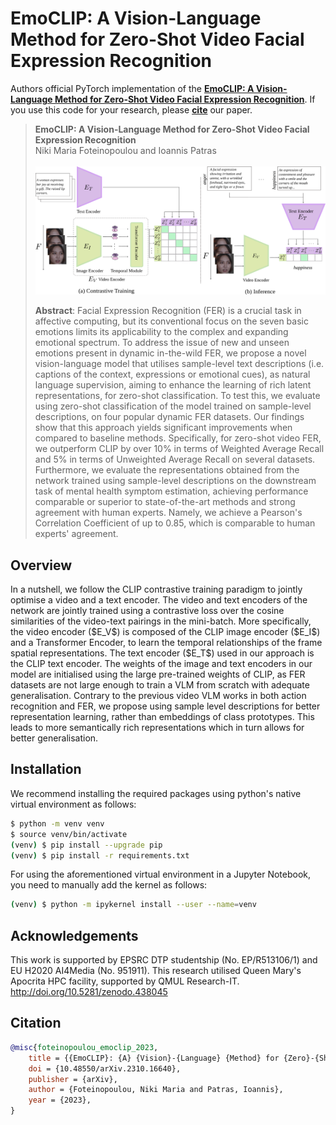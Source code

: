 # EmoCLIP: A Vision-Language Method for Zero-Shot Video Facial Expression Recognition

Authors official PyTorch implementation of the **[EmoCLIP: A Vision-Language Method for Zero-Shot Video Facial Expression Recognition](https://arxiv.org/abs/2310.16640)**. If you use this code for your research, please [**cite**](#citation) our paper.

> **EmoCLIP: A Vision-Language Method for Zero-Shot Video Facial Expression Recognition**<br>
> Niki Maria Foteinopoulou and Ioannis Patras<br>
> <br>
> ![summary](figs/method_overview.svg)
>
> **Abstract**: Facial Expression Recognition (FER) is a crucial task in affective computing, but its conventional focus on the seven basic emotions limits its applicability to the complex and expanding emotional spectrum. To address the issue of new and unseen emotions present in dynamic in-the-wild FER, we propose a novel vision-language model that utilises sample-level text descriptions (i.e. captions of the context, expressions or emotional cues), as natural language supervision, aiming to enhance the learning of rich latent representations, for zero-shot classification. To test this, we evaluate using zero-shot classification of the model trained on sample-level descriptions, on four popular dynamic FER datasets. Our findings show that this approach yields significant improvements when compared to baseline methods. Specifically, for zero-shot video FER, we outperform CLIP by over 10\% in terms of Weighted Average Recall and 5\% in terms of Unweighted Average Recall on several datasets. Furthermore, we evaluate the representations obtained from the network trained using sample-level descriptions on the downstream task of mental health symptom estimation, achieving performance comparable or superior to state-of-the-art methods and strong agreement with human experts. Namely, we achieve a Pearson's Correlation Coefficient of up to 0.85, which is comparable to human experts' agreement.


## Overview

<p alighn="center">
 In a nutshell, we follow the  CLIP contrastive training paradigm to jointly optimise a video and a 
text encoder. The video and text encoders of the network are jointly trained using a contrastive loss over 
the cosine similarities of the video-text pairings in the mini-batch. 
More specifically, the video encoder ($E_V$) is composed of the CLIP image encoder ($E_I$) and a Transformer Encoder, 
to learn the temporal relationships of the frame spatial representations. The text encoder ($E_T$) used in our approach 
is the CLIP text encoder.  The weights of the image and text encoders in our model are initialised using the 
large pre-trained weights of CLIP, as FER datasets are not large enough to train a VLM from scratch with adequate 
generalisation. Contrary to the previous video VLM works in both action recognition and FER, we propose using sample 
level descriptions for better representation learning, rather than embeddings of class prototypes. This leads to more 
semantically rich representations which in turn allows for better generalisation. 
</p>


## Installation

We recommend installing the required packages using python's native virtual environment as follows:

```bash
$ python -m venv venv
$ source venv/bin/activate
(venv) $ pip install --upgrade pip
(venv) $ pip install -r requirements.txt
```

For using the aforementioned virtual environment in a Jupyter Notebook, you need to manually add the kernel as follows:

```bash
(venv) $ python -m ipykernel install --user --name=venv
```

## Acknowledgements

This work is supported by EPSRC DTP studentship (No. EP/R513106/1) and EU H2020 AI4Media (No. 951911).
This research utilised Queen Mary's Apocrita HPC facility, supported by QMUL Research-IT. http://doi.org/10.5281/zenodo.438045

## Citation

```bibtex
@misc{foteinopoulou_emoclip_2023,
	title = {{EmoCLIP}: {A} {Vision}-{Language} {Method} for {Zero}-{Shot} {Video} {Facial} {Expression} {Recognition}},
	doi = {10.48550/arXiv.2310.16640},
	publisher = {arXiv},
	author = {Foteinopoulou, Niki Maria and Patras, Ioannis},
	year = {2023},
}

```



<!--Acknowledgement: This research was supported by the EU's Horizon 2020 programme H2020-951911 [AI4Media](https://www.ai4media.eu/) project.-->

